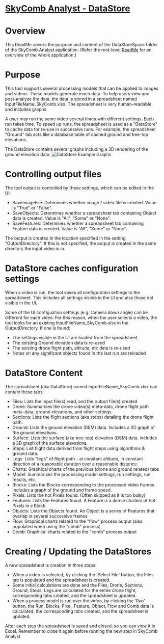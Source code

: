 # [SkyComb Analyst - DataStore](https://github.com/PhilipQuirke/SkyCombAnalyst/) 

# Overview
This ReadMe covers the purpose and content of the DataStoreSpace folder of the SkyComb Analyst application.
(Refer the root-level [ReadMe](./ReadMe.md) for an overview of the whole application.)


# Purpose
This tool supports several processing models that can be applied to images and videos. 
These models generate much data. To help users view and post-analyze the data, the data is stored in a spreadsheet 
named InputFileName_SkyComb.xlsx. The spreadsheet is very human-readable and includes graphs.

A user may run the same video several times with different settings. Each run takes time. 
To speed up runs, the spreadsheet is used as a "DataStore" to cache data for re-use in successive runs.
For example, the spreadsheet "Ground" tab acts like a database table of cached ground and tree-top elevations. 

The DataStore contains several graphs including a 3D rendering of the ground elevation data:
![DataStore Example Graphs](../Static/XlsExampleGraphs.png?raw=true "DataStore Example Graphs")


# Controlling output files
The tool output is controlled by these settings, which can be edited in the UI:
- SaveImageFile: Determines whether image / video file is created. Value is "True" or "False". 
- SaveObjects: Determines whether a spreadsheet tab containing Object data is created. Value is "All", "Some" or "None". 
- SaveFeatures: Determines whether a spreadsheet tab containing Feature data is created. Value is "All", "Some" or "None". 

The output is created in the location specified in the setting "OutputDirectory". 
If this is not specified, the output is created in the same directory the input video is in.
		

# DataStore caches configuration settings
When a video is run, the tool saves all configuration settings to the spreadsheet. 
This includes all settings visible in the UI and also those not visible in the UI.

Some of the UI configuation settings (e.g. Camera down angle) can be different for each video. 
For this reason, when the user selects a video, the tool looks for an existing InputFileName_SkyComb.xlsx 
in the OutputDirectory. If one is found:
- The settings visible in the UI are loaded from the spreadsheet.
- The existing Ground elevation data is re-used
- The existing drone flight path, altitude, etc data is re-used
- Notes on any significant objects found in the last run are reloaded


# DataStore Content
The spreadsheet (aka DataStore) named InputFileName_SkyComb.xlsx can contain these tabs:
- Files: Lists the input file(s) read, and the output file(s) created
- Drone: Summarises the drone video(s) meta-data, drone flight path meta-data, ground elevations, and other settings.
- Sections: Lists the flight sections (aka steps) detailing the drone flight path. 
- Ground: Lists the ground elevation (DEM) data. Includes a 3D graph of the ground elevations.
- Surface: Lists the surface (aka tree-top) elevation (DSM) data. Includes a 3D graph of the surface elevations.
- Steps: List flight data derived from flight steps using algorithms & ground data.  
- Legs: Lists "legs" of flight path - at constant altitude, in constant direction of a reasonable duration over a reasonable distance. 
- Charts: Graphical charts of the previous (drone and ground related) tabs
- Model: Summarises the processing model settings, run settings, run results, etc.
- Blocks: Lists the Blocks corresponding to the processed video frames. Includes a graph of the ground and frame speed.
- Pixels: Lists the hot Pixels found. (Often skipped as it is too bulky)
- Features: Lists the Features found. A Feature is a dense clusters of hot Pixels in a Block
- Objects: Lists the Objects found. An Object is a series of Features that overlap in several successive frames 
- Flow: Graphical charts related to the "flow" process output (also populated when using the "comb" process)
- Comb: Graphical charts related to the "comb" process output


# Creating / Updating the DataStores 
A new spreadsheet is creation in three steps:
- When a video is selected, by clicking the 'Select File' button, the Files tab is populated and the spreadsheet is created.
- Some initial calculations are done and the Files, Drone, Sections, Ground, Steps, Legs are calculated for the entire drone flight, corresponding tabs created, and the spreadsheet is updated.
- When a process model is run over the video, by clicking the 'Run' button, the Run, Blocks, Pixel, Feature, Object, Flow and Comb data is calculated, the corresponding tabs created, and the spreadsheet is updated.

After each step the spreadsheet is saved and closed, so you can view it in Excel. 
Remember to close it again before running the new step in SkyComb Analyst.
